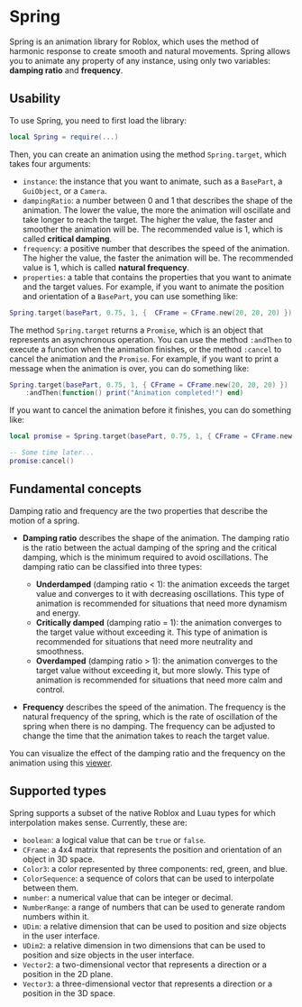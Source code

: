 # Spring

Spring is an animation library for Roblox, which uses the method of harmonic response to create smooth and natural movements. Spring allows you to animate any property of any instance, using only two variables: **damping ratio** and **frequency**.

## Usability

To use Spring, you need to first load the library:

```lua
local Spring = require(...)
```

Then, you can create an animation using the method `Spring.target`, which takes four arguments:

- `instance`: the instance that you want to animate, such as a `BasePart`, a `GuiObject`, or a `Camera`.
- `dampingRatio`: a number between 0 and 1 that describes the shape of the animation. The lower the value, the more the animation will oscillate and take longer to reach the target. The higher the value, the faster and smoother the animation will be. The recommended value is 1, which is called **critical damping**.
- `frequency`: a positive number that describes the speed of the animation. The higher the value, the faster the animation will be. The recommended value is 1, which is called **natural frequency**.
- `properties`: a table that contains the properties that you want to animate and the target values. For example, if you want to animate the position and orientation of a `BasePart`, you can use something like:

```lua
Spring.target(basePart, 0.75, 1, {  CFrame = CFrame.new(20, 20, 20) })
```

The method `Spring.target` returns a `Promise`, which is an object that represents an asynchronous operation. You can use the method `:andThen` to execute a function when the animation finishes, or the method `:cancel` to cancel the animation and the `Promise`. For example, if you want to print a message when the animation is over, you can do something like:

```lua
Spring.target(basePart, 0.75, 1, { CFrame = CFrame.new(20, 20, 20) })
    :andThen(function() print("Animation completed!") end)
```

If you want to cancel the animation before it finishes, you can do something like:

```lua
local promise = Spring.target(basePart, 0.75, 1, { CFrame = CFrame.new(20, 20, 20) })

-- Some time later...
promise:cancel()
```

## Fundamental concepts

Damping ratio and frequency are the two properties that describe the motion of a spring.

- **Damping ratio** describes the shape of the animation. The damping ratio is the ratio between the actual damping of the spring and the critical damping, which is the minimum required to avoid oscillations. The damping ratio can be classified into three types:

    - **Underdamped** (damping ratio < 1): the animation exceeds the target value and converges to it with decreasing oscillations. This type of animation is recommended for situations that need more dynamism and energy.
    - **Critically damped** (damping ratio = 1): the animation converges to the target value without exceeding it. This type of animation is recommended for situations that need more neutrality and smoothness.
    - **Overdamped** (damping ratio > 1): the animation converges to the target value without exceeding it, but more slowly. This type of animation is recommended for situations that need more calm and control.

- **Frequency** describes the speed of the animation. The frequency is the natural frequency of the spring, which is the rate of oscillation of the spring when there is no damping. The frequency can be adjusted to change the time that the animation takes to reach the target value.

You can visualize the effect of the damping ratio and the frequency on the animation using this [viewer](https://www.desmos.com/calculator/rzvw27ljh9).

## Supported types

Spring supports a subset of the native Roblox and Luau types for which interpolation makes sense. Currently, these are:

- `boolean`: a logical value that can be `true` or `false`.
- `CFrame`: a 4x4 matrix that represents the position and orientation of an object in 3D space.
- `Color3`: a color represented by three components: red, green, and blue.
- `ColorSequence`: a sequence of colors that can be used to interpolate between them.
- `number`: a numerical value that can be integer or decimal.
- `NumberRange`: a range of numbers that can be used to generate random numbers within it.
- `UDim`: a relative dimension that can be used to position and size objects in the user interface.
- `UDim2`: a relative dimension in two dimensions that can be used to position and size objects in the user interface.
- `Vector2`: a two-dimensional vector that represents a direction or a position in the 2D plane.
- `Vector3`: a three-dimensional vector that represents a direction or a position in the 3D space.
